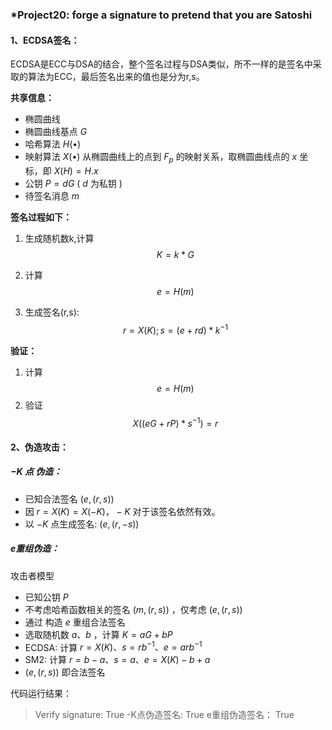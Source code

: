 ### *Project20: forge a signature to pretend that you are Satoshi

#### 1、ECDSA签名：
ECDSA是ECC与DSA的结合，整个签名过程与DSA类似，所不一样的是签名中采取的算法为ECC，最后签名出来的值也是分为r,s。

**共享信息：**

- 椭圆曲线
- 椭圆曲线基点 $G$
- 哈希算法 $H(\bullet)$
- 映射算法 $X(\bullet)$ 从椭圆曲线上的点到 $F_p$ 的映射关系，取椭圆曲线点的 $x$ 坐标，即 $X(H)=H . x$ 
- 公钥 $P=d G$ ( $d$ 为私钥 $)$
- 待签名消息 $m$

**签名过程如下：**

1.  生成随机数k,计算$$ K=k*G $$

2. 计算$$ e=H(m) $$

3. 生成签名(r,s):$$ r=X(K) ; s=(e+r d) * k^{-1} $$

**验证：**

1. 计算 $$ e=H(m) $$
2. 验证 $$ X((eG+rP)*s^{-1})=r $$



#### 2、伪造攻击：

##### $-K$ 点 伪造：
- 已知合法签名 $(e,(r, s))$
- 因 $r=X(K)=X(-K) ，-K$ 对于该签名依然有效。
- 以 $-K$ 点生成签名: $(e,(r,-s))$



##### e重组伪造：
攻击者模型
- 已知公钥 $P$
- 不考虑哈希函数相关的签名 $(m,(r, s))$ ，仅考虑 $(e,(r, s))$
- 通过 构造 $e$ 重组合法签名
- 选取随机数 $a 、 b$ ，计算 $K=a G+b P$
- ECDSA: 计算 $r=X(K) 、 s=r b^{-1} 、 e=a r b^{-1}$
- SM2: 计算 $r=b-a 、 s=a 、 e=X(K)-b+a$
- $(e,(r, s))$ 即合法签名

代码运行结果：

> Verify signature:
> True
> -K点伪造签名:
> True
> e重组伪造签名：
> True
